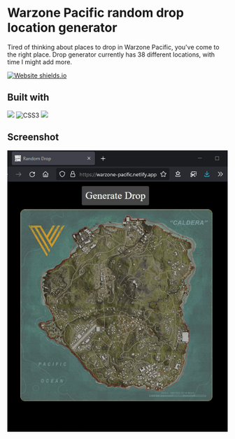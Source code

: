 # Warzone Pacific random drop location generator

Tired of thinking about places to drop in Warzone Pacific, you've come to the right place. 
Drop generator currently has 38 different locations, with time I might add more.

[![Website shields.io](https://img.shields.io/website-up-down-green-red/http/shields.io.svg)](https://warzone-pacific.netlify.app/)

## Built with
![](https://img.shields.io/badge/HTML5-%231572B6.svg?style=for-the-badge&logo=html5&logoColor=white)
![CSS3](https://img.shields.io/badge/css3-%231572B6.svg?style=for-the-badge&logo=css3&logoColor=white)
![](https://img.shields.io/badge/JavaScript-%231572B6.svg?style=for-the-badge&logo=javascript&logoColor=white)

## Screenshot
![Screenshot](./resources/img/wz.gif)
